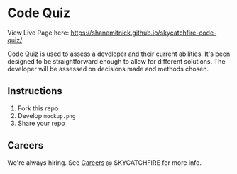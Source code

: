 # Code Quiz

View Live Page here: https://shanemitnick.github.io/skycatchfire-code-quiz/ 

Code Quiz is used to assess a developer and their current abilities. It's been designed to be straightforward enough to allow for different solutions. The developer will be assessed on decisions made and methods chosen.

## Instructions

1. Fork this repo
2. Develop `mockup.png`
4. Share your repo

## Careers

We're always hiring. See [Careers](https://www.skycatchfire.com/careers) @ SKYCATCHFIRE for more info.
